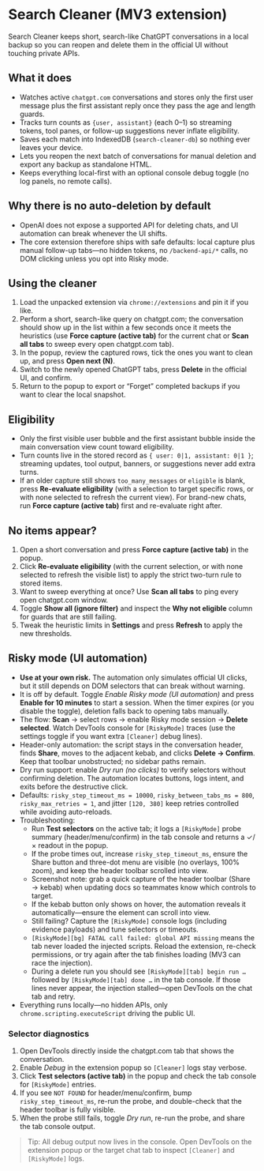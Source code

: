 # Search Cleaner (MV3 extension)

Search Cleaner keeps short, search-like ChatGPT conversations in a local backup so you can reopen and delete them in the official UI without touching private APIs.

## What it does
- Watches active `chatgpt.com` conversations and stores only the first user message plus the first assistant reply once they pass the age and length guards.
- Tracks turn counts as `{user, assistant}` (each 0–1) so streaming tokens, tool panes, or follow-up suggestions never inflate eligibility.
- Saves each match into IndexedDB (`search-cleaner-db`) so nothing ever leaves your device.
- Lets you reopen the next batch of conversations for manual deletion and export any backup as standalone HTML.
- Keeps everything local-first with an optional console debug toggle (no log panels, no remote calls).

## Why there is no auto-deletion by default
- OpenAI does not expose a supported API for deleting chats, and UI automation can break whenever the UI shifts.
- The core extension therefore ships with safe defaults: local capture plus manual follow-up tabs—no hidden tokens, no `/backend-api/*` calls, no DOM clicking unless you opt into Risky mode.

## Using the cleaner
1. Load the unpacked extension via `chrome://extensions` and pin it if you like.
2. Perform a short, search-like query on chatgpt.com; the conversation should show up in the list within a few seconds once it meets the heuristics (use **Force capture (active tab)** for the current chat or **Scan all tabs** to sweep every open chatgpt.com tab).
3. In the popup, review the captured rows, tick the ones you want to clean up, and press **Open next (N)**.
4. Switch to the newly opened ChatGPT tabs, press **Delete** in the official UI, and confirm.
5. Return to the popup to export or “Forget” completed backups if you want to clear the local snapshot.

## Eligibility
- Only the first visible user bubble and the first assistant bubble inside the main conversation view count toward eligibility.
- Turn counts live in the stored record as `{ user: 0|1, assistant: 0|1 }`; streaming updates, tool output, banners, or suggestions never add extra turns.
- If an older capture still shows `too_many_messages` or `eligible` is blank, press **Re-evaluate eligibility** (with a selection to target specific rows, or with none selected to refresh the current view). For brand-new chats, run **Force capture (active tab)** first and re-evaluate right after.

## No items appear?
1. Open a short conversation and press **Force capture (active tab)** in the popup.
2. Click **Re-evaluate eligibility** (with the current selection, or with none selected to refresh the visible list) to apply the strict two-turn rule to stored items.
3. Want to sweep everything at once? Use **Scan all tabs** to ping every open chatgpt.com window.
4. Toggle **Show all (ignore filter)** and inspect the **Why not eligible** column for guards that are still failing.
5. Tweak the heuristic limits in **Settings** and press **Refresh** to apply the new thresholds.

## Risky mode (UI automation)
- **Use at your own risk.** The automation only simulates official UI clicks, but it still depends on DOM selectors that can break without warning.
- It is off by default. Toggle *Enable Risky mode (UI automation)* and press **Enable for 10 minutes** to start a session. When the timer expires (or you disable the toggle), deletion falls back to opening tabs manually.
- The flow: **Scan** → select rows → enable Risky mode session → **Delete selected**. Watch DevTools console for `[RiskyMode]` traces (use the settings toggle if you want extra `[Cleaner]` debug lines).
- Header-only automation: the script stays in the conversation header, finds **Share**, moves to the adjacent kebab, and clicks **Delete → Confirm**. Keep that toolbar unobstructed; no sidebar paths remain.
- Dry run support: enable *Dry run (no clicks)* to verify selectors without confirming deletion. The automation locates buttons, logs intent, and exits before the destructive click.
- Defaults: `risky_step_timeout_ms = 10000`, `risky_between_tabs_ms = 800`, `risky_max_retries = 1`, and jitter `[120, 380]` keep retries controlled while avoiding auto-reloads.
- Troubleshooting:
  - Run **Test selectors** on the active tab; it logs a `[RiskyMode]` probe summary (header/menu/confirm) in the tab console and returns a ✓/× readout in the popup.
  - If the probe times out, increase `risky_step_timeout_ms`, ensure the Share button and three-dot menu are visible (no overlays, 100% zoom), and keep the header toolbar scrolled into view.
  - Screenshot note: grab a quick capture of the header toolbar (Share → kebab) when updating docs so teammates know which controls to target.
  - If the kebab button only shows on hover, the automation reveals it automatically—ensure the element can scroll into view.
  - Still failing? Capture the `[RiskyMode]` console logs (including evidence payloads) and tune selectors or timeouts.
  - `[RiskyMode][bg] FATAL call failed: global API missing` means the tab never loaded the injected scripts. Reload the extension, re-check permissions, or try again after the tab finishes loading (MV3 can race the injection).
  - During a delete run you should see `[RiskyMode][tab] begin run …` followed by `[RiskyMode][tab] done …` in the tab console. If those lines never appear, the injection stalled—open DevTools on the chat tab and retry.
- Everything runs locally—no hidden APIs, only `chrome.scripting.executeScript` driving the public UI.

### Selector diagnostics
1. Open DevTools directly inside the chatgpt.com tab that shows the conversation.
2. Enable *Debug* in the extension popup so `[Cleaner]` logs stay verbose.
3. Click **Test selectors (active tab)** in the popup and check the tab console for `[RiskyMode]` entries.
4. If you see `NOT FOUND` for header/menu/confirm, bump `risky_step_timeout_ms`, re-run the probe, and double-check that the header toolbar is fully visible.
5. When the probe still fails, toggle *Dry run*, re-run the probe, and share the tab console output.

> Tip: All debug output now lives in the console. Open DevTools on the extension popup or the target chat tab to inspect `[Cleaner]` and `[RiskyMode]` logs.
